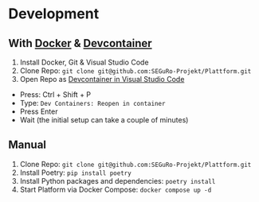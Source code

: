 # Development

## With [Docker](https://www.docker.com/) & [Devcontainer](https://containers.dev/)

1. Install Docker, Git & Visual Studio Code
2. Clone Repo: `git clone git@github.com:SEGuRo-Projekt/Plattform.git`
3. Open Repo as [Devcontainer in Visual Studio Code](https://code.visualstudio.com/docs/devcontainers/containers)
  - Press:  Ctrl + Shift + P
  - Type: `Dev Containers: Reopen in container`
  - Press Enter
  - Wait (the initial setup can take a couple of minutes)

## Manual

1. Clone Repo: `git clone git@github.com:SEGuRo-Projekt/Plattform.git`
2. Install Poetry: `pip install poetry`
3. Install Python packages and dependencies: `poetry install`
4. Start Platform via Docker Compose: `docker compose up -d`
